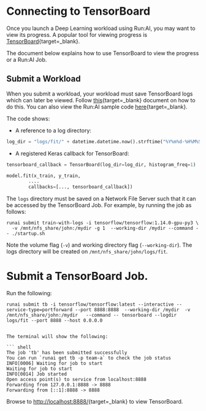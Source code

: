 # Connecting to TensorBoard

Once you launch a Deep Learning workload using Run:AI, you may want to view its progress. A popular tool for viewing progress is [TensorBoard](https://www.tensorflow.org/tensorboard){target=_blank}.

The document below explains how to use TensorBoard to view the progress or a Run:AI Job.


## Submit a Workload

When you submit a workload, your workload must save TensorBoard logs which can later be viewed. Follow [this](https://www.tensorflow.org/tensorboard/get_started){target=_blank} document on how to do this. You can also view the Run:AI sample code [here](https://github.com/run-ai/docs/blob/master/quickstart/unattended-execution/main.py){target=_blank}.

The code shows:

* A reference to a log directory:

``` python
log_dir = "logs/fit/" + datetime.datetime.now().strftime("%Y%m%d-%H%M%S")
```

* A registered Keras callback for TensorBoard:

``` python
tensorboard_callback = TensorBoard(log_dir=log_dir, histogram_freq=1)

model.fit(x_train, y_train,
        ....
        callbacks=[..., tensorboard_callback])
```

The `logs` directory must be saved on a Network File Server such that it can be accessed by the TensorBoard Job. For example, by running the job as follows:

```
runai submit train-with-logs -i tensorflow/tensorflow:1.14.0-gpu-py3 \
  -v /mnt/nfs_share/john:/mydir -g 1  --working-dir /mydir --command -- ./startup.sh
```

Note the volume flag (`-v`) and working directory flag (`--working-dir`). The logs directory will be created on `/mnt/nfs_share/john/logs/fit`.


# Submit a TensorBoard Job. 

Run the following:

```
runai submit tb -i tensorflow/tensorflow:latest --interactive --service-type=portforward --port 8888:8888  --working-dir /mydir  -v /mnt/nfs_share/john:/mydir   --command -- tensorboard --logdir logs/fit --port 8888 --host 0.0.0.0
```

```

The terminal will show the following: 

``` shell
The job 'tb' has been submitted successfully
You can run `runai get tb -p team-a` to check the job status
INFO[0006] Waiting for job to start
Waiting for job to start
INFO[0014] Job started
Open access point(s) to service from localhost:8888
Forwarding from 127.0.0.1:8888 -> 8888
Forwarding from [::1]:8888 -> 8888
```

Browse to [http://localhost:8888/](http://localhost:8888/){target=_blank} to view TensorBoard.